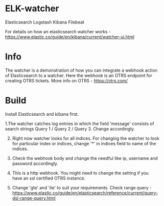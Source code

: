 # ELK-watcher

Elasticsearch Logstash Kibana Filebeat 

For details on how an elasticsearch watcher works - https://www.elastic.co/guide/en/kibana/current/watcher-ui.html

# Info

The watcher is a demonstration of how you can integrate a webhook action of Elasticsearch to a watcher. Here the webhook is an OTRS endpoint for creating OTRS tickets. More info on OTRS - https://otrs.com/ 

# Build

Install Elasticsearch and kibana first. 

1.The watcher catches log entries in which the field 'message' consists of search strings Query 1 / Query 2 / Query 3. Change accordingly. 

2. Right now watcher looks for all indices. For changing the watcher to look for particular index or indices, change '*' in indices field to name of the indices. 

3. Check the webhook body and change the needful like ip, username and password accordingly.

4. This is a http webhook. You might need to change the setting if you have an ssl certified OTRS instance.

5. Change 'gte' and 'ite' to suit your requirements. Check range query - https://www.elastic.co/guide/en/elasticsearch/reference/current/query-dsl-range-query.html







